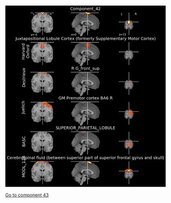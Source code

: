 


![42](preliminary/42.jpg "Component 42")

[Go to component 43](https://parietal-inria.github.io/MODL_atlas/512/43 "Component 43")